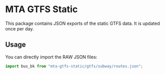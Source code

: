 # MTA GTFS Static

This package contains JSON exports of the static GTFS data. It is updated once per day.

## Usage

You can directly import the RAW JSON files:

```js
import bus_bk from "mta-gtfs-static/gtfs/subway/routes.json";
```
